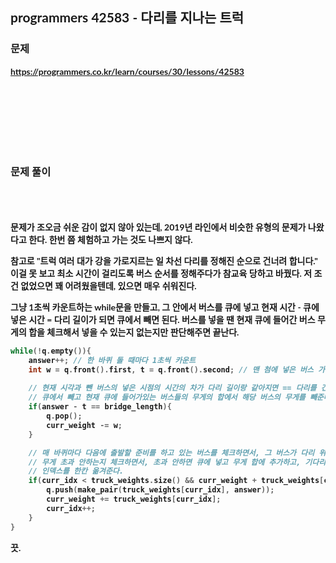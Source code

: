 <span style="font-family:Lato,PingFang SC,Microsoft YaHei,sans-serif">

## programmers 42583 - 다리를 지나는 트럭


### 문제 
<b>https://programmers.co.kr/learn/courses/30/lessons/42583</b>


<br/><br/><br/><br/><br/><br/>


### 문제 풀이<b>

<br/><br/><br/>
문제가 조오금 쉬운 감이 없지 않아 있는데, 2019년 라인에서 비슷한 유형의 문제가 나왔다고 한다. 한번 쯤 체험하고 가는 것도 나쁘지 않다.

참고로 "트럭 여러 대가 강을 가로지르는 일 차선 다리를 정해진 순으로 건너려 합니다." 이걸 못 보고 최소 시간이 걸리도록 버스 순서를 정해주다가 참교육 당하고 바꿨다. 저 조건 없었으면 꽤 어려웠을텐데, 있으면 매우 쉬워진다.

그냥 1초씩 카운트하는 while문을 만들고, 그 안에서 버스를 큐에 넣고 현재 시간 - 큐에 넣은 시간 = 다리 길이가 되면 큐에서 빼면 된다. 버스를 넣을 땐 현재 큐에 들어간 버스 무게의 합을 체크해서 넣을 수 있는지 없는지만 판단해주면 끝난다.

```c++
while(!q.empty()){
    answer++; // 한 바퀴 돌 때마다 1초씩 카운트
    int w = q.front().first, t = q.front().second; // 맨 첨에 넣은 버스 가져오기
    
    // 현재 시각과 뺀 버스의 넣은 시점의 시간의 차가 다리 길이랑 같아지면 == 다리를 건넜으면
    // 큐에서 빼고 현재 큐에 들어가있는 버스들의 무게의 합에서 해당 버스의 무게를 빼준다.
    if(answer - t == bridge_length){  
        q.pop();
        curr_weight -= w;
    }

    // 매 바퀴마다 다음에 출발할 준비를 하고 있는 버스를 체크하면서, 그 버스가 다리 위에 올려도
    // 무게 초과 안하는지 체크하면서, 초과 안하면 큐에 넣고 무게 합에 추가하고, 기다리는 버스의
    // 인덱스를 한칸 옮겨준다.
    if(curr_idx < truck_weights.size() && curr_weight + truck_weights[curr_idx] <= weight){ 
        q.push(make_pair(truck_weights[curr_idx], answer));
        curr_weight += truck_weights[curr_idx];
        curr_idx++;
    }
}
```
끗.
</b>
</span>
